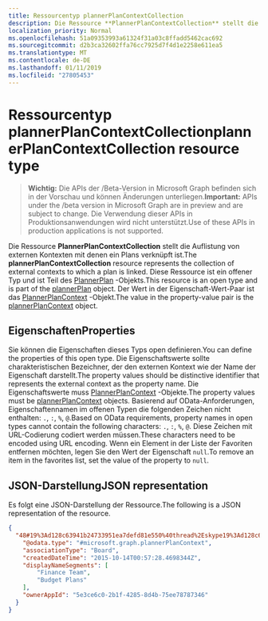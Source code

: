 ```yaml
---
title: Ressourcentyp plannerPlanContextCollection
description: Die Ressource **PlannerPlanContextCollection** stellt die Auflistung von externen Kontexten mit denen ein Plans verknüpft ist. Diese Ressource ist ein offener Typ und ist Teil des PlannerPlan-Objekts. Der Wert in der Eigenschaft-Wert-Paar ist das PlannerPlanContext-Objekt.
localization_priority: Normal
ms.openlocfilehash: 51a09353993a61324f31a03c8ffadd5462cac692
ms.sourcegitcommit: d2b3ca32602ffa76cc7925d7f4d1e2258e611ea5
ms.translationtype: MT
ms.contentlocale: de-DE
ms.lasthandoff: 01/11/2019
ms.locfileid: "27805453"
---
```

# <a name="plannerplancontextcollection-resource-type"></a><span data-ttu-id="93454-105">Ressourcentyp plannerPlanContextCollection</span><span class="sxs-lookup"><span data-stu-id="93454-105">plannerPlanContextCollection resource type</span></span>

> <span data-ttu-id="93454-106">**Wichtig:** Die APIs der /Beta-Version in Microsoft Graph befinden sich in der Vorschau und können Änderungen unterliegen.</span><span class="sxs-lookup"><span data-stu-id="93454-106">**Important:** APIs under the /beta version in Microsoft Graph are in preview and are subject to change.</span></span> <span data-ttu-id="93454-107">Die Verwendung dieser APIs in Produktionsanwendungen wird nicht unterstützt.</span><span class="sxs-lookup"><span data-stu-id="93454-107">Use of these APIs in production applications is not supported.</span></span>


<span data-ttu-id="93454-108">Die Ressource **PlannerPlanContextCollection** stellt die Auflistung von externen Kontexten mit denen ein Plans verknüpft ist.</span><span class="sxs-lookup"><span data-stu-id="93454-108">The **plannerPlanContextCollection** resource represents the collection of external contexts to which a plan is linked.</span></span> <span data-ttu-id="93454-109">Diese Ressource ist ein offener Typ und ist Teil des [PlannerPlan](plannerplan.md) -Objekts.</span><span class="sxs-lookup"><span data-stu-id="93454-109">This resource is an open type and is part of the [plannerPlan](plannerplan.md) object.</span></span> <span data-ttu-id="93454-110">Der Wert in der Eigenschaft-Wert-Paar ist das [PlannerPlanContext](plannerplancontext.md) -Objekt.</span><span class="sxs-lookup"><span data-stu-id="93454-110">The value in the property-value pair is the [plannerPlanContext](plannerplancontext.md) object.</span></span>


## <a name="properties"></a><span data-ttu-id="93454-111">Eigenschaften</span><span class="sxs-lookup"><span data-stu-id="93454-111">Properties</span></span>
<span data-ttu-id="93454-112">Sie können die Eigenschaften dieses Typs open definieren.</span><span class="sxs-lookup"><span data-stu-id="93454-112">You can define the properties of this open type.</span></span> <span data-ttu-id="93454-113">Die Eigenschaftswerte sollte charakteristischen Bezeichner, der den externen Kontext wie der Name der Eigenschaft darstellt.</span><span class="sxs-lookup"><span data-stu-id="93454-113">The property values should be distinctive identifier that represents the external context as the property name.</span></span> <span data-ttu-id="93454-114">Die Eigenschaftswerte muss [PlannerPlanContext](plannerplancontext.md) -Objekte.</span><span class="sxs-lookup"><span data-stu-id="93454-114">The property values must be [plannerPlanContext](plannerplancontext.md) objects.</span></span> <span data-ttu-id="93454-115">Basierend auf OData-Anforderungen, Eigenschaftennamen im offenen Typen die folgenden Zeichen nicht enthalten: `.`, `:`, `%`, `@`.</span><span class="sxs-lookup"><span data-stu-id="93454-115">Based on OData requirements, property names in open types cannot contain the following characters: `.`, `:`, `%`, `@`.</span></span> <span data-ttu-id="93454-116">Diese Zeichen mit URL-Codierung codiert werden müssen.</span><span class="sxs-lookup"><span data-stu-id="93454-116">These characters need to be encoded using URL encoding.</span></span> <span data-ttu-id="93454-117">Wenn ein Element in der Liste der Favoriten entfernen möchten, legen Sie den Wert der Eigenschaft `null`.</span><span class="sxs-lookup"><span data-stu-id="93454-117">To remove an item in the favorites list, set the value of the property to `null`.</span></span>

## <a name="json-representation"></a><span data-ttu-id="93454-118">JSON-Darstellung</span><span class="sxs-lookup"><span data-stu-id="93454-118">JSON representation</span></span>

<span data-ttu-id="93454-119">Es folgt eine JSON-Darstellung der Ressource.</span><span class="sxs-lookup"><span data-stu-id="93454-119">The following is a JSON representation of the resource.</span></span>

<!-- {
  "blockType": "resource",
  "optionalProperties": [

  ],
  "@odata.type": "microsoft.graph.plannerPlanContextCollection"
}-->

```json
{
  "48#19%3Ad128c63941b24733951ea7defd81e550%40thread%2Eskype19%3Ad128c63941b24733951ea7defd81e550%40thread%2Eskype": {
    "@odata.type": "#microsoft.graph.plannerPlanContext",
    "associationType": "Board",
    "createdDateTime": "2015-10-14T00:57:28.4698344Z",
    "displayNameSegments": [
        "Finance Team",
        "Budget Plans"
    ],
    "ownerAppId": "5e3ce6c0-2b1f-4285-8d4b-75ee78787346"
  }
}
```

<!-- uuid: 8fcb5dbc-d5aa-4681-8e31-b001d5168d79
2015-10-25 14:57:30 UTC -->
<!-- {
  "type": "#page.annotation",
  "description": "plannerPlanContextCollection resource",
  "keywords": "",
  "section": "documentation",
  "tocPath": ""
}-->
